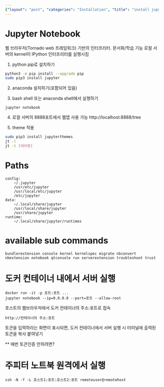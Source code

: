 ```yaml
---
{"layout": "post", "categories": "Installation", "title": "install jupyter notebook", "feature-img": "assets/img/feature_img.png"}
---
```

# Jupyter Notebook
웹 브라우저(Tornado web 프레임워크) 기반의 인터프리터. 문서화/학습 기능
로컬 서버의 kernel이 IPython 인터프리터를 실행시킴

1. python pip로 설치하기
```bash
python3 -m pip install --upgrade pip
sudo pip3 install jupyter
```

2. anaconda 설치하기(포함되어 있음)

3. bash shell 또는 anaconda shell에서 실행하기
```
jupyter notebook
```

4. 로컬 서버의 8888포트에서 웹앱 사용 가능
http://localhost:8888/tree

5. theme 적용
```bash
sudo pip3 install jupyterthemes
jt -l
jt -t [테마명]
```

# Paths
```
config:
    ~/.jupyter
    /usr/etc/jupyter
    /usr/local/etc/jupyter
    /etc/jupyter
data:
    ~/.local/share/jupyter
    /usr/local/share/jupyter
    /usr/share/jupyter
runtime:
    ~/.local/share/jupyter/runtimes
```

# available sub commands
```
bundlerextension console kernel kernelspec migrate nbconvert nbextension notebook qtconsole run serverextension troubleshoot trust
```

# 도커 컨테이너 내에서 서버 실행
```
docker run -it -p 포트:포트 ...
jupyter notebook --ip=0.0.0.0 --port=포트 --allow-root
```
호스트의 웹브라우저에서 도커 컨테이너의 주소:포트로 접속
```
http://컨테이너의 주소:포트
```
토큰을 입력하라는 화면이 표시되면,
도커 컨테이너에서 서버 실행 시 터미널에 출력된 토큰을 복사 붙여넣기

** 매번 토큰인증 안하려면?

# 주피터 노트북 원격에서 실행
```
ssh -N -f -L 호스트1:포트:호스트2:포트 remoteuser@remotehost
```



